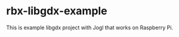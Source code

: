 rbx-libgdx-example
==================

This is example libgdx project with Jogl that works on Raspberry Pi.